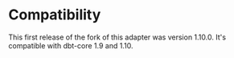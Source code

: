 # Compatibility

This first release of the fork of this adapter was version 1.10.0. It's compatible with dbt-core 1.9 and 1.10.
